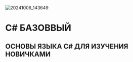 ![20241006_143649](https://github.com/user-attachments/assets/50be9529-cfad-4d21-8281-a55819d8b3be)

# C# БАЗОВВЫЙ 
## ОСНОВЫ ЯЗЫКА C# ДЛЯ ИЗУЧЕНИЯ НОВИЧКАМИ




